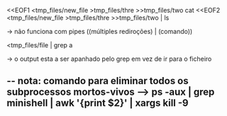 <<EOF1 <tmp_files/new_file >tmp_files/thre >>tmp_files/two cat <<EOF2 <tmp_files/new_file >tmp_files/thre >>tmp_files/two | ls

-> não funciona com pipes ((múltiples rediroções) | (comando))

<<EOF1 cat >tmp_files/file | grep a

-> o output esta a ser apanhado pelo grep em vez de ir para o ficheiro

--
nota: 
comando para eliminar todos os subprocessos mortos-vivos
    --> ps -aux | grep minishell | awk '{print $2}' | xargs kill -9
-------------------------------------------------
